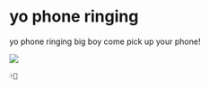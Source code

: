 # yo phone ringing
  yo phone ringing
  big boy come pick up your phone!

  <img src="https://es.wikipedia.org/wiki/Microsoft_OneDrive">

  ```
  🀄🥡
  ```

